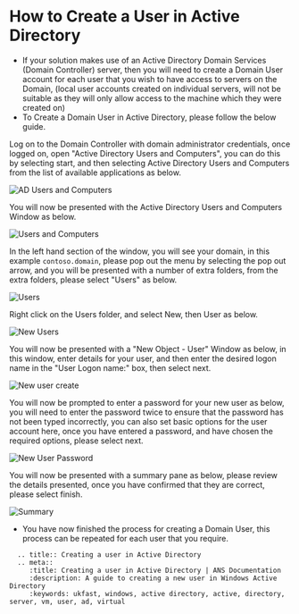 # How to Create a User in Active Directory

* If your solution makes use of an Active Directory Domain Services (Domain Controller) server, then you will need to create a Domain User account for each user that you wish to have access to servers on the Domain, (local user accounts created on individual servers, will not be suitable as they will only allow access to the machine which they were created on)
* To Create a Domain User in Active Directory, please follow the below guide.


Log on to the Domain Controller with domain administrator credentials, once logged on, open "Active Directory Users and Computers", you can do this by selecting start, and then selecting Active Directory Users and Computers from the list of available applications as below.

![AD Users and Computers](files/newuser/adusersandcomputers.PNG)

You will now be presented with the Active Directory Users and Computers Window as below.

![Users and Computers](files/newuser/usersandcomputersopen.PNG)

In the left hand section of the window, you will see your domain, in this example `contoso.domain`, please pop out the menu by selecting the pop out arrow, and you will be presented with a number of extra folders, from the extra folders, please select "Users" as below.

![Users](files/newuser/users.PNG)

Right click on the Users folder, and select New, then User as below.

![New Users](files/newuser/rightclicknewuser.PNG)

You will now be presented with a "New Object - User" Window as below, in this window, enter details for your user, and then enter the desired logon name in the "User Logon name:" box, then select next.

![New user create](files/newuser/newuser.PNG)

You will now be prompted to enter a password for your new user as below, you will need to enter the password twice to ensure that the password has not been typed incorrectly, you can also set basic options for the user account here, once you have entered a password, and have chosen the required options, please select next.

![New User Password](files/newuser/newuserpassword.PNG)

You will now be presented with a summary pane as below, please review the details presented, once you have confirmed that they are correct, please select finish.

![Summary](files/newuser/finish.PNG)

* You have now finished the process for creating a Domain User, this process can be repeated for each user that you require.

```eval_rst
  .. title:: Creating a user in Active Directory
  .. meta::
     :title: Creating a user in Active Directory | ANS Documentation
     :description: A guide to creating a new user in Windows Active Directory
     :keywords: ukfast, windows, active directory, active, directory, server, vm, user, ad, virtual
```
